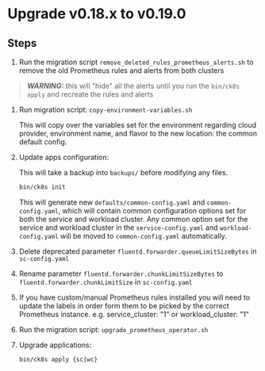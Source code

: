 # Upgrade v0.18.x to v0.19.0

## Steps

1. Run the migration script `remove_deleted_rules_prometheus_alerts.sh` to remove the old Prometheus rules and alerts from both clusters
> **_WARNING:_** this will "hide" all the alerts until you run the `bin/ck8s apply` and recreate the rules and alerts

1. Run migration script: `copy-environment-variables.sh`

    This will copy over the variables set for the environment regarding cloud provider, environment name, and flavor to the new location: the common default config.

1. Update apps configuration:

    This will take a backup into `backups/` before modifying any files.

    ```bash
    bin/ck8s init
    ```

    This will generate new `defaults/common-config.yaml` and `common-config.yaml`, which will contain common configuration options set for both the service and workload cluster. Any common option set for the service and workload cluster in the `service-config.yaml` and `workload-config.yaml` will be moved to `common-config.yaml` automatically.

1. Delete deprecated parameter `fluentd.forwarder.queueLimitSizeBytes` in `sc-config.yaml`

1. Rename parameter `fluentd.forwarder.chunkLimitSizeBytes` to `fluentd.forwarder.chunkLimitSize` in `sc-config.yaml`

1. If you have custom/manual Prometheus rules installed you will need to update the labels in order form them to be picked by the correct Prometheus instance. e.g. service_cluster: "1" or workload_cluster: "1"

1. Run the migration script: `upgrade_prometheus_operator.sh`

1. Upgrade applications:

    ```bash
    bin/ck8s apply {sc|wc}
    ```
